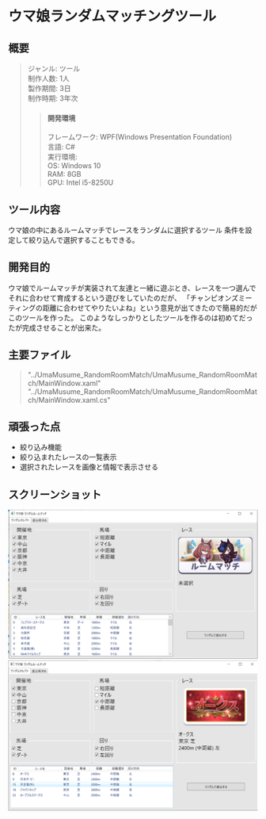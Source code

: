 # ウマ娘ランダムマッチングツール
## 概要  
>ジャンル: ツール  
>制作人数: 1人  
>製作期間: 3日  
>制作時期: 3年次  
>>#### 開発環境
>>フレームワーク: WPF(Windows Presentation Foundation)  
>>言語: C#  
>実行環境:  
>>OS: Windows 10  
>>RAM: 8GB  
>>GPU: Intel i5-8250U  
  
## ツール内容  
ウマ娘の中にあるルームマッチでレースをランダムに選択するツール
条件を設定して絞り込んで選択することもできる。  
  
## 開発目的  
ウマ娘でルームマッチが実装されて友達と一緒に遊ぶとき、レースを一つ選んでそれに合わせて育成するという遊びをしていたのだが、
「チャンピオンズミーティングの距離に合わせてやりたいよね」という意見が出てきたので簡易的だがこのツールを作った。
このようなしっかりとしたツールを作るのは初めてだったが完成させることが出来た。  

## 主要ファイル  
>"../UmaMusume_RandomRoomMatch/UmaMusume_RandomRoomMatch/MainWindow.xaml"  
>"../UmaMusume_RandomRoomMatch/UmaMusume_RandomRoomMatch/MainWindow.xaml.cs"  
  
## 頑張った点
- 絞り込み機能
- 絞り込まれたレースの一覧表示
- 選択されたレースを画像と情報で表示させる

## スクリーンショット
  
![ScreenShot01](ScreenShot/s1.png)
![ScreenShot02](ScreenShot/s2.png)
